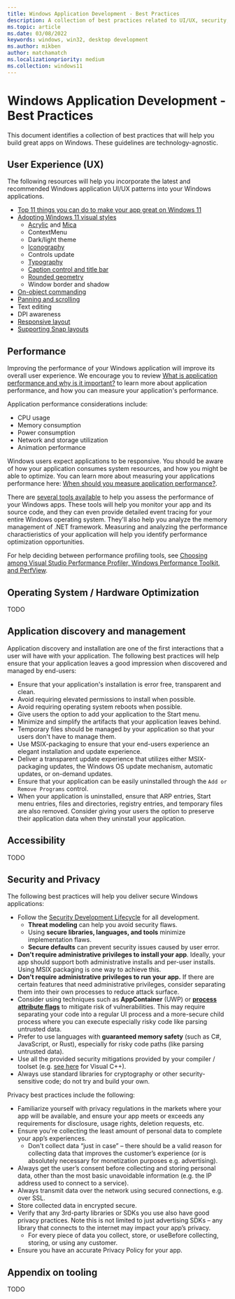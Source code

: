 ```yaml
---
title: Windows Application Development - Best Practices
description: A collection of best practices related to UI/UX, security, performance, and more.
ms.topic: article
ms.date: 03/08/2022
keywords: windows, win32, desktop development
ms.author: mikben
author: matchamatch
ms.localizationpriority: medium
ms.collection: windows11
---
```


# Windows Application Development - Best Practices

This document identifies a collection of best practices that will help you build great apps on Windows. These guidelines are technology-agnostic.


## User Experience (UX)

The following resources will help you incorporate the latest and recommended Windows application UI/UX patterns into your Windows applications.

 - [Top 11 things you can do to make your app great on Windows 11](/windows/apps/get-started/make-apps-great-for-windows)
 - [Adopting Windows 11 visual styles](/windows/apps/design/signature-experiences/design-principles) 
   - [Acrylic](/windows/apps/design/style/acrylic) and [Mica](/windows/apps/design/style/mica) 
   - ContextMenu 
   - Dark/light theme 
   - [Iconography](/windows/apps/design/signature-experiences/iconography) 
   - Controls update 
   - [Typography](/windows/apps/design/signature-experiences/typography) 
   - [Caption control and title bar](/windows/apps/design/basics/titlebar-design) 
   - [Rounded geometry](/windows/apps/design/signature-experiences/geometry) 
   - Window border and shadow 
 - [On-object commanding](windows/apps/design/controls/collection-commanding#creating-context-menus) 
 - [Panning and scrolling](/windows/apps/design/input/guidelines-for-panning) 
 - Text editing
 - DPI awareness
 - [Responsive layout](/windows/apps/design/layout/responsive-design)
 - [Supporting Snap layouts](/windows/apps/desktop/modernize/apply-snap-layout-menu)


## Performance

Improving the performance of your Windows application will improve its overall user experience. We encourage you to review [What is application performance and why is it important?](https://docs.microsoft.com/en-us/windows/apps/performance/#what-is-application-performance-and-why-is-it-important) to learn more about application performance, and how you can measure your application's performance.

Application performance considerations include:

 - CPU usage
 - Memory consumption
 - Power consumption
 - Network and storage utilization
 - Animation performance

Windows users expect applications to be responsive. You should be aware of how your application consumes system resources, and how you might be able to optimize. You can learn more about measuring your applications performance here: [When should you measure application performance?](https://docs.microsoft.com/en-us/windows/apps/performance/introduction#when-should-you-measure-application-performance).

There are [several tools available](https://docs.microsoft.com/en-us/windows/apps/performance/#what-tools-can-i-use-to-measure-application-performance) to help you assess the performance of your Windows apps. These tools will help you monitor your app and its source code, and they can even provide detailed event tracing for your entire Windows operating system. They'll also help you analyze the memory management of .NET framework. Measuring and analyzing the performance charactieristics of your application will help you identify performance optimization opportunities. 

For help deciding between performance profiling tools, see [Choosing among Visual Studio Performance Profiler, Windows Performance Toolkit, and PerfView](https://docs.microsoft.com/en-us/windows/apps/performance/choose-between-tools).


## Operating System / Hardware Optimization

TODO


## Application discovery and management

Application discovery and installation are one of the first interactions that a user will have with your application. The following best practices will help ensure that your application leaves a good impression when discovered and managed by end-users:

 - Ensure that your application's installation is error free, transparent and clean. 
 - Avoid requiring elevated permissions to install when possible.
 - Avoid requiring operating system reboots when possible. 
 - Give users the option to add your application to the Start menu. 
 - Minimize and simplify the artifacts that your application leaves behind. 
 - Temporary files should be managed by your application so that your users don't have to manage them.
 - Use MSIX-packaging to ensure that your end-users experience an elegant installation and update experience.
 - Deliver a transparent update experience that utilizes either MSIX-packaging updates, the Windows OS update mechanism, automatic updates, or on-demand updates.  
 - Ensure that your application can be easily uninstalled through the `Add or Remove Programs` control. 
 - When your application is uninstalled, ensure that ARP entries, Start menu entries, files and directories, registry entries, and temporary files are also removed. Consider giving your users the option to preserve their application data when they uninstall your application.


## Accessibility

TODO


## Security and Privacy

The following best practices will help you deliver secure Windows applications:

 - Follow the [Security Development Lifecycle](https://www.microsoft.com/en-us/securityengineering/sdl/) for all development. 
   - **Threat modeling** can help you avoid security flaws. 
   - Using **secure libraries, languages, and tools** minimize implementation flaws. 
   - **Secure defaults** can prevent security issues caused by user error. 
 - **Don't require administrative privileges to install your app**. Ideally, your app should support both administrative installs and per-user installs. Using MSIX packaging is one way to achieve this. 
 - **Don't require administrative privileges to run your app.** If there are certain features that need administrative privileges, consider separating them into their own processes to reduce attack surface.  
 - Consider using techniques such as **AppContainer** (UWP) or **[process attribute flags](https://docs.microsoft.com/en-us/windows/win32/api/processthreadsapi/nf-processthreadsapi-updateprocthreadattribute)** to mitigate risk of vulnerabilities. This may require separating your code into a regular UI process and a more-secure child process where you can execute especially risky code like parsing untrusted data.
 - Prefer to use languages with **guaranteed memory safety** (such as C#, JavaScript, or Rust), especially for risky code paths (like parsing untrusted data). 
 - Use all the provided security mitigations provided by your compiler / toolset (e.g. [see here](https://devblogs.microsoft.com/cppblog/security-features-in-microsoft-visual-c/) for Visual C++).
 - Always use standard libraries for cryptography or other security-sensitive code; do not try and build your own. 
 
Privacy best practices include the following:

 - Familiarize yourself with privacy regulations in the markets where your app will be available, and ensure your app meets or exceeds any requirements for disclosure, usage rights, deletion requests, etc. 
 - Ensure you're collecting the least amount of personal data to complete your app’s experiences. 
   - Don't collect data “just in case” – there should be a valid reason for collecting data that improves the customer’s experience (or is absolutely necessary for monetization purposes e.g. advertising). 
 - Always get the user’s consent before collecting and storing personal data, other than the most basic unavoidable information (e.g. the IP address used to connect to a service). 
 - Always transmit data over the network using secured connections, e.g. over SSL. 
 - Store collected data in encrypted secure.  
 - Verify that any 3rd-party libraries or SDKs you use also have good privacy practices. Note this is not limited to just advertising SDKs – any library that connects to the internet may impact your app’s privacy. 
   - For every piece of data you collect, store, or useBefore collecting, storing, or using any customer. 
 - Ensure you have an accurate Privacy Policy for your app.


## Appendix on tooling

TODO